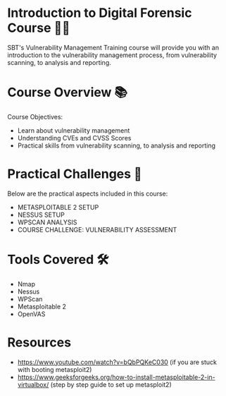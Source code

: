 # Introduction to Digital Forensic Course 🕵️‍♂️
SBT's Vulnerability Management Training course will provide you with an introduction to the vulnerability management process, from vulnerability scanning, to analysis and reporting.

# Course Overview 📚
Course Objectives:
- Learn about vulnerability management
- Understanding CVEs and CVSS Scores
- Practical skills from vulnerability scanning, to analysis and reporting

# Practical Challenges 🧩
Below are the practical aspects included in this course:
- METASPLOITABLE 2 SETUP 
- NESSUS SETUP 
- WPSCAN ANALYSIS 
- COURSE CHALLENGE: VULNERABILITY ASSESSMENT

# Tools Covered 🛠️
- Nmap
- Nessus
- WPScan
- Metasploitable 2
- OpenVAS

# Resources
- https://www.youtube.com/watch?v=bQbPQKeC030 (if you are stuck with booting metasploit2)
- https://www.geeksforgeeks.org/how-to-install-metasploitable-2-in-virtualbox/ (step by step guide to set up metasploit2)
